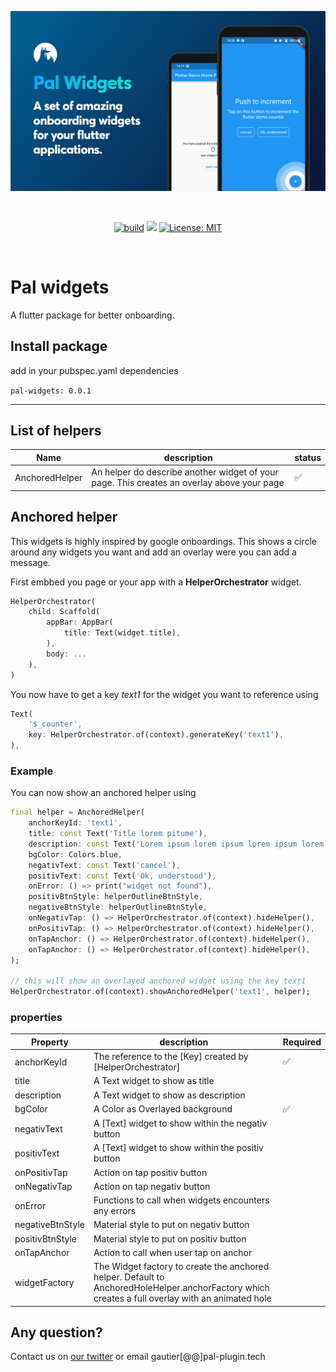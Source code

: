 <p align="left">
<img src="https://github.com/Apparence-io/pal-widgets/raw/master/doc/img/pal-showcase.jpg" alt="flutter anchored onboarding screen" />
</p>
<br>
<p align="center">
<a href="https://github.com/Apparence-io/pal-widgets/actions"><img src="https://img.shields.io/github/workflow/status/Apparence-io/pal-widgets/pal-widgets/master" alt="build"></a>
<a href="https://codecov.io/gh/Apparence-io/pal-widgets"><img src="https://codecov.io/gh/Apparence-io/pal-widgets/branch/master/graph/badge.svg?token=M2CACTWTLM"/></a>
<a href="https://opensource.org/licenses/MIT"><img src="https://img.shields.io/badge/license-MIT-purple.svg" alt="License: MIT"></a>
</p>
<br>

# Pal widgets
A flutter package for better onboarding. 

## Install package
add in your pubspec.yaml dependencies

```pal-widgets: 0.0.1```

----

## List of helpers

| Name           |      description                             |  status   |
|----------------|----------------------------------------------|-----------|
| AnchoredHelper | An helper do describe another widget of your page. This creates an overlay above your page | :white_check_mark: |

## Anchored helper
This widgets is highly inspired by google onboardings. This shows a circle around any widgets you want and add an overlay were you can add 
a message. 

First embbed you page or your app with a **HelperOrchestrator** widget. 
```dart
HelperOrchestrator(
    child: Scaffold(
        appBar: AppBar(
            title: Text(widget.title),
        ),
        body: ...
    ),
)
```

You now have to get a key *text1* for the widget you want to reference using 
```dart 
Text(
    '$_counter',
    key: HelperOrchestrator.of(context).generateKey('text1'),
),
```

### Example
You can now show an anchored helper using 
```dart
final helper = AnchoredHelper(
    anchorKeyId: 'text1',
    title: const Text('Title lorem pitume'),
    description: const Text('Lorem ipsum lorem ipsum lorem ipsum lorem ipsum lorem ipsum'),,
    bgColor: Colors.blue,
    negativText: const Text('cancel'),
    positivText: const Text('Ok, understood'),
    onError: () => print("widget not found"),
    positivBtnStyle: helperOutlineBtnStyle,
    negativeBtnStyle: helperOutlineBtnStyle,
    onNegativTap: () => HelperOrchestrator.of(context).hideHelper(),
    onPositivTap: () => HelperOrchestrator.of(context).hideHelper(),
    onTapAnchor: () => HelperOrchestrator.of(context).hideHelper(),
    onTapAnchor: () => HelperOrchestrator.of(context).hideHelper(),
);

// this will show an overlayed anchored widget using the key text1
HelperOrchestrator.of(context).showAnchoredHelper('text1', helper);
```

### properties

| Property           |      description                             |  Required   |
|--------------------|----------------------------------------------|-------------|
| anchorKeyId        | The reference to the [Key] created by [HelperOrchestrator] |:white_check_mark:|
| title        | A Text widget to show as title | |
| description        | A Text widget to show as description | |
| bgColor        | A Color as Overlayed background | :white_check_mark: |
| negativText        | A [Text] widget to show within the negativ button |  |
| positivText        | A [Text] widget to show within the positiv button |  |
| onPositivTap        | Action on tap positiv button |  |
| onNegativTap        | Action on tap negativ button |  |
| onError        | Functions to call when widgets encounters any errors |  |
| negativeBtnStyle        | Material style to  put on negativ button |  |
| positivBtnStyle        | Material style to  put on positiv button |  |
| onTapAnchor        | Action to call when user tap on anchor |  |
| widgetFactory        | The Widget factory to create the anchored helper. Default to AnchoredHoleHelper.anchorFactory which creates a full overlay with an animated hole |  |



## Any question? 
Contact us on [our twitter](https://twitter.com/PalFlutter) or email gautier[@@]pal-plugin.tech
